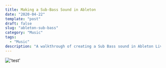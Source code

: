 ```yaml
---
title: Making a Sub-Bass Sound in Ableton
date: "2020-04-22"
template: "post"
draft: false
slug: "ableton-sub-bass"
category: "Music"
tags:
  - "Music"
description: "A walkthrough of creating a Sub Bass sound in Ableton Live."
---
```


!['test'](../static/media/able-1.png)
